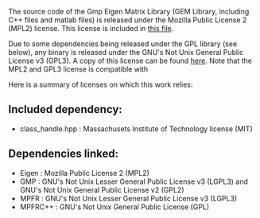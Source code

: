 The source code of the Gmp Eigen Matrix Library (GEM Library, including C++ files and matlab files) is released under the Mozilla Public License 2 (MPL2) license. This license is included in [this file](COPYING_MPL2.md).

Due to some dependencies being released under the GPL library (see below), any binary is released under the GNU's Not Unix General Public License v3 (GPL3). A copy of this license can be found [here](COPYING_GPL3.md). Note that the MPL2 and GPL3 license is compatible with 

Here is a summary of licenses on which this work relies:

Included dependency:
--------------------
 - class_handle.hpp : Massachusets Institute of Technology license (MIT)

Dependencies linked:
--------------------
 - Eigen : Mozilla Public License 2 (MPL2)
 - GMP : GNU's Not Unix Lesser General Public License v3 (LGPL3) and GNU's Not Unix General Public License v2 (GPL2)
 - MPFR : GNU's Not Unix Lesser General Public License v3 (LGPL3)
 - MPFRC++ : GNU's Not Unix General Public License (GPL)

